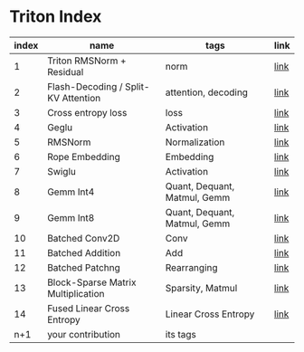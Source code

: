 # Triton Index

| index | name | tags | link |
| - | - | - | - |
| 1 | Triton RMSNorm + Residual | norm | [link](kernels/0001_Triton_RMSNorm+Residual.md) |
| 2 | Flash-Decoding / Split-KV Attention | attention, decoding | [link](kernels/0002_Flash-Decoding_Split-KV_Attention.md) |
| 3 | Cross entropy loss | loss | [link](kernels/0003_Cross_entropy_loss.md) |
| 4 | Geglu | Activation | [link](kernels/0004_Geglu.md) |
| 5 | RMSNorm | Normalization | [link](kernels/0005_RMSNorm.md) |
| 6 | Rope Embedding | Embedding | [link](kernels/0006_Rope_Embedding.md) |
| 7 | Swiglu | Activation | [link](kernels/0007_Swiglu.md) |
| 8 | Gemm Int4 | Quant, Dequant, Matmul, Gemm | [link](kernels/0008_Gemm_Int4.md) |
| 9 | Gemm Int8 | Quant, Dequant, Matmul, Gemm | [link](kernels/0009_Gemm_Int8.md) |
| 10 | Batched Conv2D | Conv | [link](kernels/0010_Conv2D.md) |
| 11 | Batched Addition | Add | [link](kernels/0011_Add.md) |
| 12 | Batched Patchng | Rearranging | [link](kernels/0012_Patching.md) |
| 13 | Block-Sparse Matrix Multiplication | Sparsity, Matmul | [link](kernels/0013_Sparse_Matmul.md) |
| 14 | Fused Linear Cross Entropy | Linear Cross Entropy | [link](kernels/0014_Fused_Linear_Cross_Entropy.md) |
| n+1 | your contribution | its tags |  |
